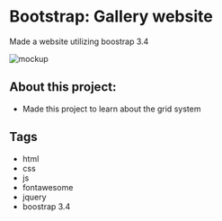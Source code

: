 ﻿# Bootstrap: Gallery website

Made a website utilizing boostrap 3.4

![mockup](https://i.paste.pics/d825a391a823ebd51838ee896a1a50b0.png)


## About this project:

- Made this project to learn about the grid system



## Tags

* html
* css
* js
* fontawesome
* jquery
* boostrap 3.4

